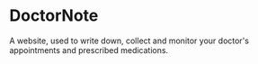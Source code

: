 # DoctorNote
A website, used to write down, collect and monitor your doctor's appointments and prescribed medications.
